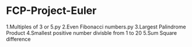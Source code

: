 # FCP-Project-Euler
1.Multiples of 3 or 5.py
2.Even Fibonacci numbers.py
3.Largest Palindrome Product
4.Smallest positive number divisble from 1 to 20
5.Sum Square difference
